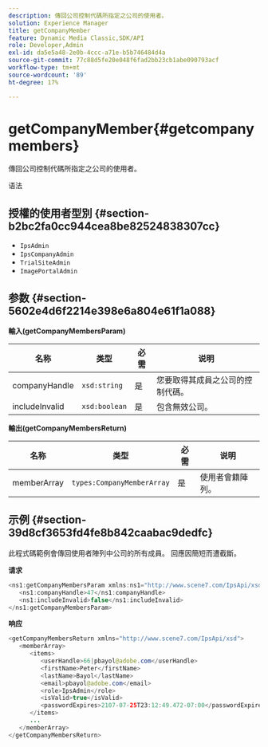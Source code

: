 ```yaml
---
description: 傳回公司控制代碼所指定之公司的使用者。
solution: Experience Manager
title: getCompanyMember
feature: Dynamic Media Classic,SDK/API
role: Developer,Admin
exl-id: da5e5a48-2e0b-4ccc-a71e-b5b746484d4a
source-git-commit: 77c88d5fe20e048f6fad2bb23cb1abe090793acf
workflow-type: tm+mt
source-wordcount: '89'
ht-degree: 17%

---
```


# getCompanyMember{#getcompanymembers}

傳回公司控制代碼所指定之公司的使用者。

语法

## 授權的使用者型別 {#section-b2bc2fa0cc944cea8be82524838307cc}

* `IpsAdmin`
* `IpsCompanyAdmin`
* `TrialSiteAdmin`
* `ImagePortalAdmin`

## 参数 {#section-5602e4d6f2214e398e6a804e61f1a088}

**輸入(getCompanyMembersParam)**

| 名称 | 类型 | 必需 | 说明 |
|---|---|---|---|
| companyHandle | `xsd:string` | 是 | 您要取得其成員之公司的控制代碼。 |
| includeInvalid | `xsd:boolean` | 是 | 包含無效公司。 |

**輸出(getCompanyMembersReturn)**

| 名称 | 类型 | 必需 | 说明 |
|---|---|---|---|
| memberArray | `types:CompanyMemberArray` | 是 | 使用者會籍陣列。 |

## 示例 {#section-39d8cf3653fd4fe8b842caabac9dedfc}

此程式碼範例會傳回使用者陣列中公司的所有成員。 回應因簡短而遭截斷。

**请求**

```java
<ns1:getCompanyMembersParam xmlns:ns1="http://www.scene7.com/IpsApi/xsd">
   <ns1:companyHandle>47</ns1:companyHandle>
   <ns1:includeInvalid>false</ns1:includeInvalid>
</ns1:getCompanyMembersParam>
```

**响应**

```java
<getCompanyMembersReturn xmlns="http://www.scene7.com/IpsApi/xsd">
   <memberArray>
      <items>
         <userHandle>66|pbayol@adobe.com</userHandle>
         <firstName>Peter</firstName>
         <lastName>Bayol</lastName>
         <email>pbayol@adobe.com</email>
         <role>IpsAdmin</role>
         <isValid>true</isValid>
         <passwordExpires>2107-07-25T23:12:49.472-07:00</passwordExpires>
      </items>
      ...
   </memberArray>
</getCompanyMembersReturn>
```

